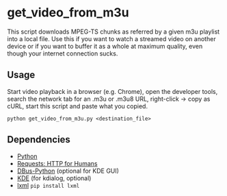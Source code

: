 get\_video\_from\_m3u
=====================

This script downloads MPEG-TS chunks as referred by a given m3u playlist
into a local file. Use this if you want to watch a streamed video on
another device or if you want to buffer it as a whole at maximum quality,
even though your internet connection sucks.

Usage
-----

Start video playback in a browser (e.g. Chrome), open the developer tools,
search the network tab for an .m3u or .m3u8 URL, right-click -> copy as cURL,
start this script and paste what you copied.

`python get_video_from_m3u.py <destination_file>`

Dependencies
------------

 * [Python](https://www.python.org/)
 * [Requests: HTTP for Humans](http://docs.python-requests.org/en/latest/)
 * [DBus-Python](https://pypi.python.org/pypi/dbus-python/) (optional for KDE GUI)
 * [KDE](https://www.kde.org/) (for kdialog, optional)
 * [lxml](http://lxml.de)
 `pip install lxml`
